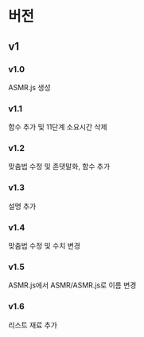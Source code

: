 # 버전

## v1

### v1.0

ASMR.js 생성

### v1.1

함수 추가 및 11단계 소요시간 삭제
 
### v1.2

맞춤법 수정 및 존댓말화, 함수 추가

### v1.3

설명 추가

### v1.4

맞춤법 수정 및 수치 변경

### v1.5

ASMR.js에서 ASMR/ASMR.js로 이름 변경

### v1.6

리스트 재료 추가
